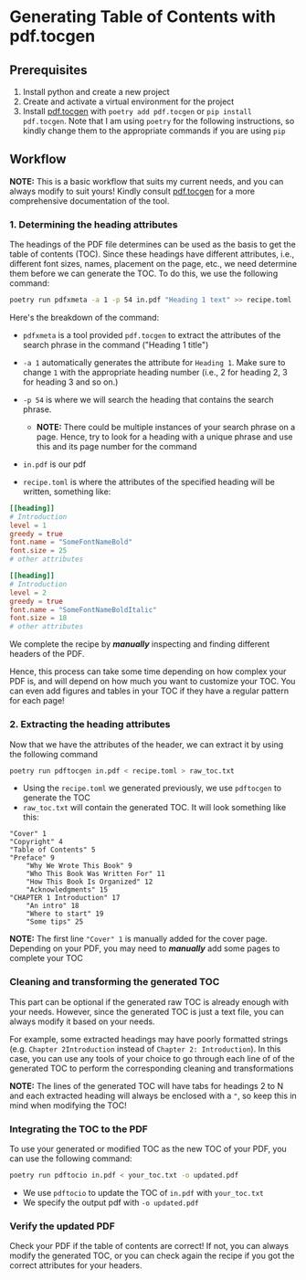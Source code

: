# Generating Table of Contents with pdf.tocgen
## Prerequisites
1. Install python and create a new project
2. Create and activate a virtual environment for the project
3. Install [pdf.tocgen](https://pypi.org/project/pdf.tocgen/) with `poetry add pdf.tocgen` or `pip install pdf.tocgen`. Note that I am using `poetry` for the following instructions, so kindly change them to the appropriate commands if you are using `pip`

## Workflow
**NOTE:** This is a basic workflow that suits my current needs, and you can always modify to suit yours! Kindly consult [pdf.tocgen](https://pypi.org/project/pdf.tocgen/) for a more comprehensive documentation of the tool.

### 1. Determining the heading attributes

The headings of the PDF file determines can be used as the basis to get the table of contents (TOC). Since these headings have different attributes, i.e., different font sizes, names, placement on the page, etc., we need determine them before we can generate the TOC. To do this, we use the following command:

```bash
poetry run pdfxmeta -a 1 -p 54 in.pdf "Heading 1 text" >> recipe.toml
```
Here's the breakdown of the command:

* `pdfxmeta` is a tool provided `pdf.tocgen` to extract the attributes of the search phrase in the command ("Heading 1 title")
* `-a 1` automatically generates the attribute for `Heading 1`. Make sure to change `1` with the appropriate heading number (i.e., 2 for heading 2, 3 for heading 3 and so on.)
* `-p 54` is where we will search the heading that contains the search phrase.

    * **NOTE:** There could be multiple instances of your search phrase on a page. Hence, try to look for a heading with a unique phrase and use this and its page number for the command

* `in.pdf` is our pdf
* `recipe.toml` is where the attributes of the specified heading will be written, something like:
```toml
[[heading]]
# Introduction
level = 1
greedy = true
font.name = "SomeFontNameBold"
font.size = 25
# other attributes

[[heading]]
# Introduction
level = 2
greedy = true
font.name = "SomeFontNameBoldItalic"
font.size = 18
# other attributes
```
We complete the recipe by ***manually*** inspecting and finding different headers of the PDF. 

Hence, this process can take some time depending on how complex your PDF is, and will depend on how much you want to customize your TOC. You can even add figures and tables in your TOC if they have a regular pattern for each page!

### 2. Extracting the heading attributes
Now that we have the attributes of the header, we can extract it by using the following command
```bash
poetry run pdftocgen in.pdf < recipe.toml > raw_toc.txt
```
* Using the `recipe.toml` we generated previously, we use `pdftocgen` to generate the TOC
* `raw_toc.txt` will contain the generated TOC. It will look something like this:
```
"Cover" 1
"Copyright" 4
"Table of Contents" 5
"Preface" 9
    "Why We Wrote This Book" 9
    "Who This Book Was Written For" 11
    "How This Book Is Organized" 12
    "Acknowledgments" 15
"CHAPTER 1 Introduction" 17
    "An intro" 18
    "Where to start" 19
    "Some tips" 25
```
**NOTE:** The first line `"Cover" 1` is manually added for the cover page. Depending on your PDF, you may need to ***manually*** add some pages to complete your TOC

### Cleaning and transforming the generated TOC
This part can be optional if the generated raw TOC is already enough with your needs. However, since the generated TOC is just a text file, you can always modify it based on your needs.

For example, some extracted headings may have poorly formatted strings (e.g. `Chapter 2Introduction` instead of `Chapter 2: Introduction`). In this case, you can use any tools of your choice to go through each line of of the generated TOC to perform the corresponding cleaning and transformations

**NOTE:** The lines of the generated TOC will have tabs for headings 2 to N and each extracted heading will always be enclosed with a `"`, so keep this in mind when modifying the TOC!

### Integrating the TOC to the PDF
To use your generated or modified TOC as the new TOC of your PDF, you can use the following command:
```bash
poetry run pdftocio in.pdf < your_toc.txt -o updated.pdf
```
* We use `pdftocio` to update the TOC of `in.pdf` with `your_toc.txt`
* We specify the output pdf with `-o updated.pdf`

### Verify the updated PDF
Check your PDF if the table of contents are correct! If not, you can always modify the generated TOC, or you can check again the recipe if you got the correct attributes for your headers.

